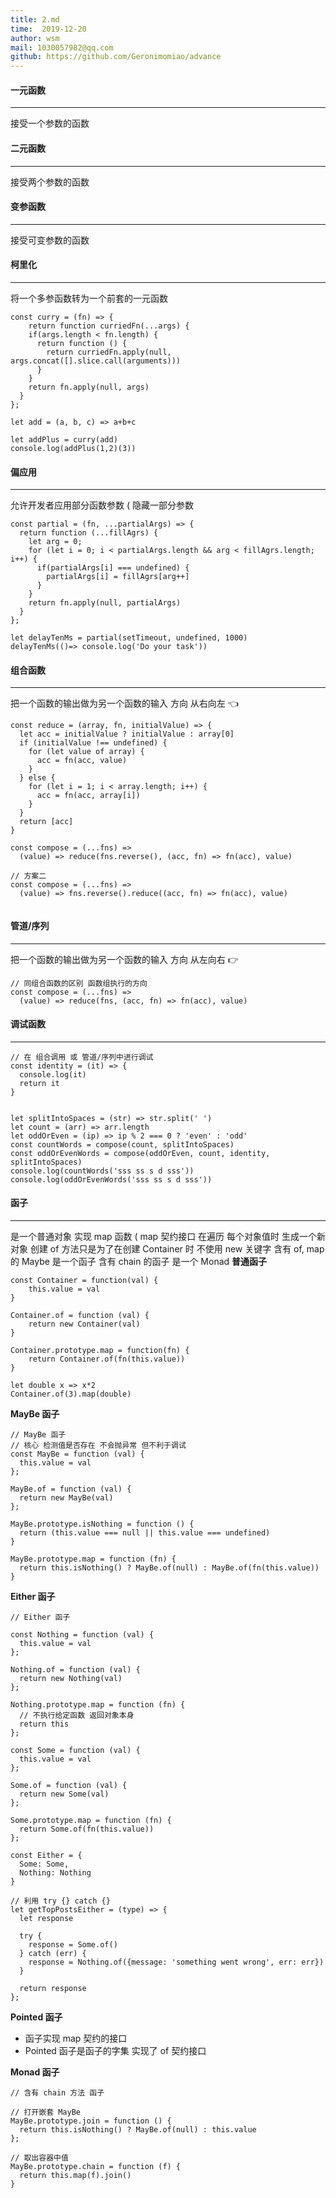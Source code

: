 ```yaml
---
title: 2.md
time:  2019-12-20
author: wsm
mail: 1030057982@qq.com
github: https://github.com/Geronimomiao/advance
---
```


#### 一元函数
****
接受一个参数的函数

#### 二元函数
****
接受两个参数的函数

#### 变参函数
****
接受可变参数的函数

#### 柯里化
****
将一个多参函数转为一个前套的一元函数
```
const curry = (fn) => {
	return function curriedFn(...args) {
    if(args.length < fn.length) {
      return function () {
        return curriedFn.apply(null, args.concat([].slice.call(arguments)))
      }
    }
    return fn.apply(null, args)
  }
};

let add = (a, b, c) => a+b+c

let addPlus = curry(add)
console.log(addPlus(1,2)(3))
```


#### 偏应用
****
允许开发者应用部分函数参数 ( 隐藏一部分参数
```
const partial = (fn, ...partialArgs) => {
  return function (...fillAgrs) {
    let arg = 0;
    for (let i = 0; i < partialArgs.length && arg < fillAgrs.length; i++) {
      if(partialArgs[i] === undefined) {
        partialArgs[i] = fillAgrs[arg++]
      }
    }
    return fn.apply(null, partialArgs)
  }
};

let delayTenMs = partial(setTimeout, undefined, 1000)
delayTenMs(()=> console.log('Do your task'))
```


#### 组合函数
****
把一个函数的输出做为另一个函数的输入
方向 从右向左  👈
```
const reduce = (array, fn, initialValue) => {
  let acc = initialValue ? initialValue : array[0]
  if (initialValue !== undefined) {
    for (let value of array) {
      acc = fn(acc, value)
    }
  } else {
    for (let i = 1; i < array.length; i++) {
      acc = fn(acc, array[i])
    }
  }
  return [acc]
}

const compose = (...fns) =>
  (value) => reduce(fns.reverse(), (acc, fn) => fn(acc), value)

// 方案二
const compose = (...fns) =>
  (value) => fns.reverse().reduce((acc, fn) => fn(acc), value)
   
```


#### 管道/序列
****
把一个函数的输出做为另一个函数的输入
方向 从左向右  👉
```
// 同组合函数的区别 函数组执行的方向
const compose = (...fns) =>
  (value) => reduce(fns, (acc, fn) => fn(acc), value)
```

#### 调试函数
****
```
// 在 组合调用 或 管道/序列中进行调试
const identity = (it) => {
  console.log(it)
  return it
}


let splitIntoSpaces = (str) => str.split(' ')
let count = (arr) => arr.length
let oddOrEven = (ip) => ip % 2 === 0 ? 'even' : 'odd'
const countWords = compose(count, splitIntoSpaces)
const oddOrEvenWords = compose(oddOrEven, count, identity, splitIntoSpaces)
console.log(countWords('sss ss s d sss'))
console.log(oddOrEvenWords('sss ss s d sss'))
```

#### 函子
****
是一个普通对象 实现 map 函数 ( map 契约接口
在遍历 每个对象值时 生成一个新对象
创建 of 方法只是为了在创建 Container 时 不使用 new 关键字
含有 of,  map 的 Maybe  是一个函子
含有 chain 的函子 是一个 Monad
**普通函子**
```
const Container = function(val) {
	this.value = val
}

Container.of = function (val) {
	return new Container(val)
}

Container.prototype.map = function(fn) {
	return Container.of(fn(this.value))
} 

let double x => x*2
Container.of(3).map(double)
```

**MayBe 函子**
```
// MayBe 函子
// 核心 检测值是否存在 不会抛异常 但不利于调试
const MayBe = function (val) {
  this.value = val
};

MayBe.of = function (val) {
  return new MayBe(val)
};

MayBe.prototype.isNothing = function () {
  return (this.value === null || this.value === undefined)
}

MayBe.prototype.map = function (fn) {
  return this.isNothing() ? MayBe.of(null) : MayBe.of(fn(this.value))
}
```

**Either 函子**
```
// Either 函子

const Nothing = function (val) {
  this.value = val
};

Nothing.of = function (val) {
  return new Nothing(val)
};

Nothing.prototype.map = function (fn) {
  // 不执行给定函数 返回对象本身
  return this
};

const Some = function (val) {
  this.value = val
};

Some.of = function (val) {
  return new Some(val)
};

Some.prototype.map = function (fn) {
  return Some.of(fn(this.value))
};

const Either = {
  Some: Some,
  Nothing: Nothing
}

// 利用 try {} catch {}
let getTopPostsEither = (type) => {
  let response
  
  try {
    response = Some.of()
  } catch (err) {
    response = Nothing.of({message: 'something went wrong', err: err})
  }
  
  return response
};
```

**Pointed 函子**
* 函子实现 map 契约的接口 
* Pointed 函子是函子的字集 实现了 of 契约接口

**Monad 函子**
```
// 含有 chain 方法 函子

// 打开嵌套 MayBe
MayBe.prototype.join = function () {
  return this.isNothing() ? MayBe.of(null) : this.value
};

// 取出容器中值
MayBe.prototype.chain = function (f) {
  return this.map(f).join()
}
```